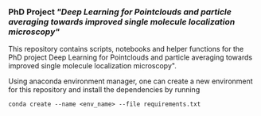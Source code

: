 ### PhD Project _"Deep Learning for Pointclouds and particle averaging towards improved single molecule localization microscopy"_

This repository contains scripts, notebooks and helper functions for the PhD project Deep Learning for Pointclouds and particle averaging towards improved single molecule localization microscopy".  

Using anaconda environment manager, one can create a new environment for this repository and install the dependencies by running  

`conda create --name <env_name> --file requirements.txt `
